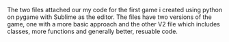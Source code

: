 The two files attached our my code for the first game i created using python on pygame with Sublime as the editor. The files have two versions of the game, one with a more basic approach and the other
V2 file which includes classes, more functions and generally better, resuable code.
